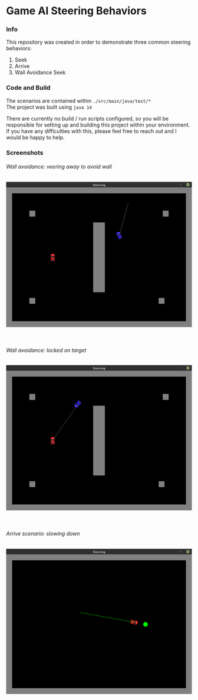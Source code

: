 # Game AI Steering Behaviors

### Info
This repository was created in order to demonstrate three common steering behaviors:
1. Seek
2. Arrive
3. Wall Avoidance Seek

### Code and Build
The scenarios are contained within `./src/main/java/test/*` <br>
The project was built using `java 14` <br>

There are currently no build / run scripts configured, so you will be responsible for setting up and building this project within your environment.
If you have any difficulties with this, please feel free to reach out and I would be happy to help.

### Screenshots

###### Wall avoidance: veering away to avoid wall
![image](screenshots/WallAvoidanceVeeringAway.png)

<br>

###### Wall avoidance: locked on target
![image](screenshots/WallAvoidanceOnTarget.png)

<br>

###### Arrive scenario: slowing down 
![image](screenshots/ReverseAccelerationArrive.png)
